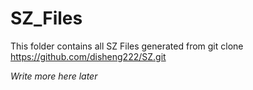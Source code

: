 # SZ_Files
This folder contains all SZ Files generated from 
git clone https://github.com/disheng222/SZ.git


*Write more here later*

